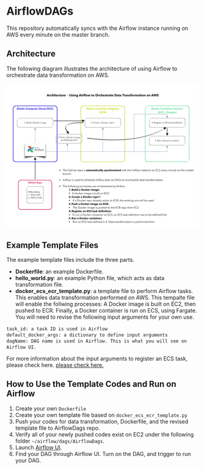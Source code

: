 # AirflowDAGs
This repository automatically syncs with the Airflow instance running on AWS every minute on the master branch.

## Architecture
The following diagram illustrates the architecture of using Airflow to orchestrate data transformation on AWS.


![System diagram for using Airflow on AWS](/image/airflow_v4.png)


## Example Template Files
The example template files include the three parts\. 
* **Dockerfile**: an example Dockerfile.
* **hello_world.py**: an example Python file, which acts as data transformation file.
* **docker_ecs_ecr_template.py**: a template file to perform Airflow tasks. This enables data transformation performed on AWS. This tempalte file will enable the follwing processes: A Docker image is built on EC2, then pushed to ECR. Finally, a Docker container is run on ECS, using Fargate. You will need to revise the following input arguments for your own use.

``` 
task_id: a task ID is used in Airflow
default_docker_args: a dictionary to define input arguments
dagName: DAG name is used in Airflow. This is what you will see on Airflow UI.
```

For more information about the input arguments to register an ECS task, please check here.
[please check here.](https://boto3.amazonaws.com/v1/documentation/api/latest/reference/services/ecs.html#ECS.Client.register_task_definition)


## How to Use the Template Codes and Run on Airflow
1. Create your own ```Dockerfile```
1. Create your own template file based on  ```docker_ecs_ecr_template.py```
1. Push your codes for data transformation, Dockerfile, and the revised template file to AirflowDags repo. 
1. Verify all of your newly pushed codes exist on EC2 under the following folder ``` ~/airflow/dags/AirflowDags ```.
1. Launch [Airflow UI](https://fst-apc-airflow.agro.services/admin/).
1. Find your DAG through Airflow UI. Turn on the DAG, and trigger to run your DAG.
